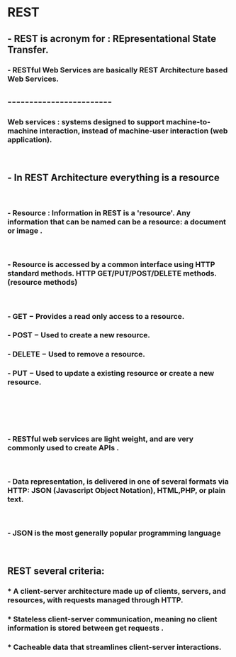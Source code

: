 # REST

## - REST is acronym for : REpresentational State Transfer.

### - RESTful Web Services are basically REST Architecture based Web Services.

## ------------------------

### Web services : systems designed to support  machine-to-machine interaction, instead of machine-user interaction (web application).

<br>

## - In REST Architecture everything is a resource

<br>

### - Resource : Information in REST is a 'resource'. Any information that can be named can be a resource: a document or image .

<br>

### - Resource is accessed by a common interface using HTTP standard methods. HTTP GET/PUT/POST/DELETE methods. (resource methods) 

<br>

### - GET − Provides a read only access to a resource.

### - POST − Used to create a new resource.

### - DELETE − Used to remove a resource.

### - PUT − Used to update a existing resource or create a new resource.


<br> 
<br> 
<br> 
<br> 

### - RESTful web services are light weight, and are very commonly used to create APIs .

<br>

### - Data representation, is delivered in one of several formats via HTTP: JSON (Javascript Object Notation), HTML,PHP, or plain text.

<br>


### - JSON is the most generally popular programming language


<br>


## REST several criteria:

### * A client-server architecture made up of clients, servers, and resources, with requests managed through HTTP.

### * Stateless client-server communication, meaning no client information is stored between get requests .

### * Cacheable data that streamlines client-server interactions.
